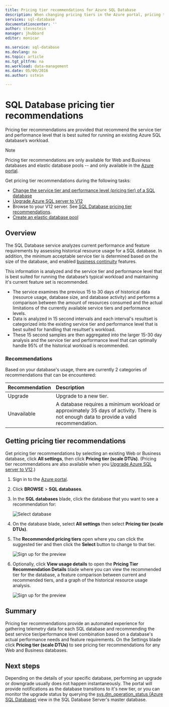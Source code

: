 ```yaml
---
title: Pricing tier recommendations for Azure SQL Database
description: When changing pricing tiers in the Azure portal, pricing tier recommendations are provided that recommend the tier that is best suited for running an existing Azure SQL Database’s workload. Pricing tiers describe the service tier and performance level of a SQL database.
services: sql-database
documentationcenter: ''
author: stevestein
manager: jhubbard
editor: monicar

ms.service: sql-database
ms.devlang: na
ms.topic: article
ms.tgt_pltfrm: na
ms.workload: data-management
ms.date: 05/09/2016
ms.author: sstein

---
```

# SQL Database pricing tier recommendations
 Pricing tier recommendations are provided that recommend the service tier and performance level that is best suited for running an existing Azure SQL database’s workload.

> [!NOTE]
> Pricing tier recommendations are only available for Web and Business databases and elastic database pools -- and only available in the [Azure portal](https://portal.azure.com/).
> 
> 

Get pricing tier recommendations during the following tasks:

* [Change the service tier and performance level (pricing tier) of a SQL database](sql-database-scale-up.md)
* [Upgrade Azure SQL server to V12](sql-database-upgrade-server-portal.md)
* Browse to your V12 server. See [SQL Database pricing tier recommendations](sql-database-service-tier-advisor.md).
* [Create an elastic database pool](sql-database-elastic-pool.md#elastic-database-pool-pricing-tier-recommendations)

## Overview
The SQL Database service analyzes current performance and feature requirements by assessing historical resource usage for a SQL database. In addition, the minimum acceptable service tier is determined based on the size of the database, and enabled [business continuity](sql-database-business-continuity.md) features. 

This information is analyzed and the service tier and performance level that is best suited for running the database’s typical workload and maintaining it's current feature set is recommended.

* The service examines the previous 15 to 30 days of historical data (resource usage, database size, and database activity) and performs a comparison between the amount of resources consumed and the actual limitations of the currently available service tiers and performance levels.
* Data is analyzed in 15 second intervals and each interval's resultset is categorized into the existing service tier and performance level that is best suited for handling that resultset's workload.
* These 15 second samples are then aggregated into the larger 15-30 day analysis and the service tier and performance level that can optimally handle 95% of the historical workload is recommended.

### Recommendations
Based on your database's usage, there are currently 2 categories of recommendations that can be encountered:

| Recommendation | Description |
|:--- |:--- |
| Upgrade |Upgrade to a new tier. |
| Unavailable |A database requires a minimum workload or approximately 35 days of activity. There is not enough data to provide a valid recommendation. |

## Getting pricing tier recommendations
Get pricing tier recommendations by selecting an existing Web or Business database, click **All settings**, then click **Pricing tier (scale DTUs)**. (Pricing tier recommendations are also available when you [Upgrade Azure SQL server to V12](sql-database-upgrade-server-portal.md).)

1. Sign in to the [Azure portal](https://portal.azure.com/).
2. Click **BROWSE** > **SQL databases**.
3. In the **SQL databases** blade, click the database that you want to see a recommendation for:
   
    ![Select database](./media/sql-database-service-tier-advisor/select-database.png)
4. On the database blade, select **All settings** then select **Pricing tier (scale DTUs)**.
5. The **Recommended pricing tiers** open where you can click the suggested tier and then click the **Select** button to change to that tier.
   
    ![Sign up for the preview](./media/sql-database-service-tier-advisor/choose-pricing-tier.png)
6. Optionally, click **View usage details** to open the **Pricing Tier Recommendation Details** blade where you can view the recommended tier for the database, a feature comparison between current and recommended tiers, and a graph of the  historical resource usage analysis.
   
    ![Sign up for the preview](./media/sql-database-service-tier-advisor/usage-details.png)

## Summary
Pricing tier recommendations provide an automated experience for gathering telemetry data for each SQL database and recommending the best service tier/performance level combination based on a database's actual performance needs and feature requirements. On the Settings blade click **Pricing tier (scale DTUs)** to see pricing tier recommendations for any Web and Business databases.

## Next steps
Depending on the details of your specific database, performing an upgrade or downgrade usually does not happen instantaneously. The portal will provide notifications as the database transitions to it's new tier, or you can monitor the upgrade status by querying the [sys.dm_operation_status (Azure SQL Database)](https://msdn.microsoft.com/library/dn270022.aspx) view in the SQL Database Server's master database.

<!--Image references-->
[1]: ./media/sql-database-service-tier-advisor/select-database.png
[4]: ./media/sql-database-service-tier-advisor/choose-pricing-tier.png
[5]: ./media/sql-database-service-tier-advisor/usage-details.png



